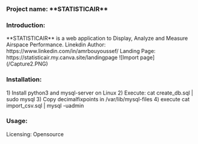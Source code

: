 <H3>Project name: **STATISTICAIR**</H3>
<H3>Introduction:</H3>
**STATISTICAIR** is a web application to Display, Analyze and Measure Airspace Performance.
Linekdin Author: https://www.linkedin.com/in/amrbouyoussef/
Landing Page: https://statisticair.my.canva.site/landingpage
![Import page](/Capture2.PNG)
<H3>Installation:</H3>
1) Install python3 and mysql-server on Linux
2) Execute: cat create_db.sql | sudo mysql
3) Copy decimalfixpoints in /var/lib/mysql-files
4) execute cat import_csv.sql | mysql -uadmin
<H3>Usage:</H3> 
Licensing: Opensource
